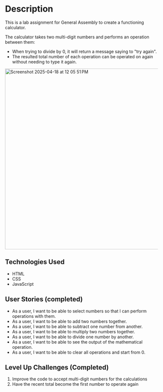 
# Description
This is a lab assignment for General Assembly to create a functioning calculator.

The calculator takes two multi-digit numbers and performs an operation between them:
* When trying to divide by 0, it will return a message saying to "try again".
* The resulted total number of each operation can be operated on again without needing to type it again.

<img width="596" alt="Screenshot 2025-04-18 at 12 05 51 PM" src="https://github.com/user-attachments/assets/1fb8cd94-336b-4987-bfdd-18f51e3c23d4" />

## Technologies Used
* HTML
* CSS
* JavaScript

## User Stories (completed)
* As a user, I want to be able to select numbers so that I can perform operations with them.
* As a user, I want to be able to add two numbers together.
* As a user, I want to be able to subtract one number from another.
* As a user, I want to be able to multiply two numbers together.
* As a user, I want to be able to divide one number by another.
* As a user, I want to be able to see the output of the mathematical operation.
* As a user, I want to be able to clear all operations and start from 0.

## Level Up Challenges (Completed)
1. Improve the code to accept multi-digit numbers for the calculations
2. Have the recent total become the first number to operate again
